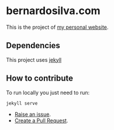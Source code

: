 bernardosilva.com
=================

This is the project of [my personal website](http://www.bernardosilva.com).

## Dependencies

This project uses [jekyll](http://jekyllrb.com/)


## How to contribute

To run locally you just need to run:

```sh
jekyll serve
```

* [Raise an issue](https://github.com/BernardoSilva/BernardoSilva.github.io/issues).
* [Create a Pull Request](https://github.com/BernardoSilva/BernardoSilva.github.io/pulls).



